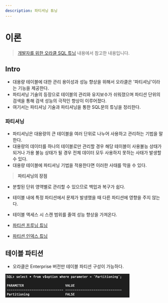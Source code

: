 ```yaml
---
description: 파티셔닝 튜닝
---
```


# 이론

> [개발자를 위한 오라클 SQL 튜닝](https://www.hanbit.co.kr/store/books/look.php?p_code=E9267570814) 내용에서 참고한 내용입니다.

## Intro

- 대용량 테이블에 대한 관리 용이성과 성능 향상을 위해서 오라클은 '파티셔닝'이라는 기능을 제공한다.
- 파티셔닝 기술의 등장으로 테이블의 관리와 유지보수가 쉬워졌으며 파티션 단위의 검색을 통해 검색 성능의 극적인 향상이 이루어졌다.
- 여기서는 파티셔닝 기술과 파티셔닝을 통한 SQL문의 튜닝을 정리한다.

### 파티셔닝

- 파티셔닝은 대용량의 큰 테이블을 여러 단위로 나누어 사용하고 관리하는 기법을 말한다.
- 대용량의 데이터를 하나의 테이블로만 관리할 경우 해당 테이블이 사용불능 상태가 되거나 가용 불능 상태가 될 경우 전체 데이터 모두 사용하지 못하는 사태가 발생할 수 있다.
- 대용량 테이블에 파티셔닝 기법을 적용한다면 이러한 사태를 막을 수 있다.

> **파티셔닝의 장점**

- 분할된 단위 영역별로 관리할 수 있으므로 백업과 복구가 쉽다.
- 테이블 내에 특정 파티션에서 문제가 발생했을 때 다른 파티션에 영향을 주지 않는다.
- 테이블 액세스 시 스캔 범위를 줄여 성능 향상을 가져온다.

- [파티션 프루닝 튜닝](_16_1.md)
- [파티션 인덱스 튜닝](_16_2.md)

## 테이블 파티션

- 오라클은 Enterprise 버전만 테이블 파티션 구성이 가능하다.

![Partition Error](../images/oracle/partition/oracle_partition_error.png)